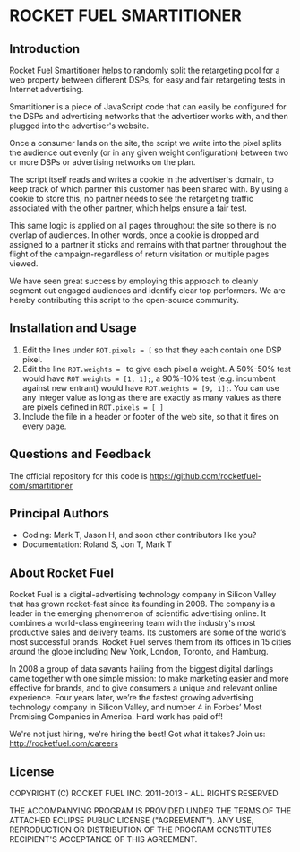 
ROCKET FUEL SMARTITIONER
========================


Introduction
------------

Rocket Fuel Smartitioner helps to randomly split the retargeting pool for a web property between different DSPs, for easy and fair retargeting tests in Internet advertising.

Smartitioner is a piece of JavaScript code that can easily be configured for the DSPs and advertising networks that the advertiser works with, and then plugged into the advertiser's website. 

Once a consumer lands on the site, the script we write into the pixel splits the audience out evenly (or in any given weight configuration) between two or more DSPs or advertising networks on the plan.

The script itself reads and writes a cookie in the advertiser's domain, to keep track of which partner this customer has been shared with.  By using a cookie to store this, no partner needs to see the retargeting traffic associated with the other partner, which helps ensure a fair test.

This same logic is applied on all pages throughout the site so there is no overlap of audiences. In other words, once a cookie is dropped and assigned to a partner it sticks and remains with that partner throughout the flight of the campaign-regardless of return visitation or multiple pages viewed.

We have seen great success by employing this approach to cleanly segment out engaged audiences and identify clear top performers. We are hereby contributing this script to the open-source community.


Installation and Usage
----------------------

1. Edit the lines under `ROT.pixels = [` so that they each contain one DSP pixel.
2. Edit the line `ROT.weights = ` to give each pixel a weight. A 50%-50% test would have `ROT.weights = [1, 1];`, a 90%-10% test (e.g. incumbent against new entrant) would have `ROT.weights = [9, 1];`. You can use any integer value as long as there are exactly as many values as there are pixels defined in `ROT.pixels = [ ]`
3. Include the file in a header or footer of the web site, so that it fires on every page.


Questions and Feedback
----------------------

The official repository for this code is <https://github.com/rocketfuel-com/smartitioner>


Principal Authors
-----------------

* Coding: Mark T, Jason H, and soon other contributors like you?
* Documentation: Roland S, Jon T, Mark T


About Rocket Fuel
-----------------

Rocket Fuel is a digital-advertising technology company in Silicon Valley that has grown rocket-fast since its founding in 2008. The company is a leader in the emerging phenomenon of scientific advertising online. It combines a world-class engineering team with the industry's most productive sales and delivery teams. Its customers are some of the world’s most successful brands. Rocket Fuel serves them from its offices in 15 cities around the globe including New York, London, Toronto, and Hamburg.

In 2008 a group of data savants hailing from the biggest digital darlings came together with one simple mission: to make marketing easier and more effective for brands, and to give consumers a unique and relevant online experience. Four years later, we’re the fastest growing advertising technology company in Silicon Valley, and number 4 in Forbes’ Most Promising Companies in America. Hard work has paid off!

We're not just hiring, we're hiring the best! Got what it takes? Join us: <http://rocketfuel.com/careers>


License
-------

COPYRIGHT (C) ROCKET FUEL INC. 2011-2013 - ALL RIGHTS RESERVED

THE ACCOMPANYING PROGRAM IS PROVIDED UNDER THE TERMS OF THE ATTACHED ECLIPSE PUBLIC LICENSE ("AGREEMENT"). ANY USE, REPRODUCTION OR DISTRIBUTION OF THE PROGRAM CONSTITUTES RECIPIENT'S ACCEPTANCE OF THIS AGREEMENT.



 